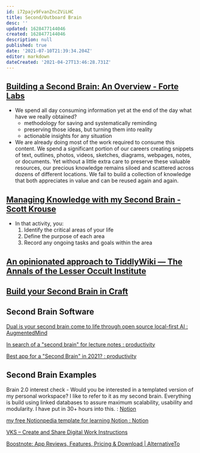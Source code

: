 ```yaml
---
id: i72pajv9FvanZncZViLHC
title: Second/Outboard Brain
desc: ''
updated: 1628477144046
created: 1628477144046
description: null
published: true
date: '2021-07-10T21:39:34.204Z'
editor: markdown
dateCreated: '2021-04-27T13:46:28.731Z'
---
```


## [Building a Second Brain: An Overview - Forte Labs](https://fortelabs.co/blog/basboverview/)

* We spend all day consuming information yet at the end of the day what have we really obtained?
  * methodology for saving and systematically reminding
  * preserving those ideas, but turning them into reality
  * actionable insights for any situation
* We are already doing most of the work required to consume this content. We spend a significant portion of our careers creating snippets of text, outlines, photos, videos, sketches, diagrams, webpages, notes, or documents. Yet without a little extra care to preserve these valuable resources, our precious knowledge remains siloed and scattered across dozens of different locations. We fail to build a collection of knowledge that both appreciates in value and can be reused again and again.

## [Managing Knowledge with my Second Brain - Scott Krouse](http://scottkrouse.com/managing-knowledge-with-my-second-brain/)

* In that activity, you: 
  1. Identify the critical areas of your life
  2. Define the purpose of each area
  3. Record any ongoing tasks and goals within the area
  
## [An opinionated approach to TiddlyWiki — The Annals of the Lesser Occult Institute](https://lesser.occult.institute/an-opinionated-approach-to-tiddlywiki)


## [Build your Second Brain in Craft](https://www.furkansimsir.com/build-your-second-brain-in-craft---/)


## Second Brain Software

[Dual is your second brain come to life through open source local-first AI : AugmentedMind](https://www.reddit.com/r/AugmentedMind/comments/mq1x2t/dual_is_your_second_brain_come_to_life_through/)

[In search of a "second brain" for lecture notes : productivity](https://www.reddit.com/r/productivity/comments/mtsahk/in_search_of_a_second_brain_for_lecture_notes/)

[Best app for a "Second Brain" in 2021? : productivity](https://www.reddit.com/r/productivity/comments/lfjo3s/best_app_for_a_second_brain_in_2021/)

## Second Brain Examples

Brain 2.0 interest check - Would you be interested in a templated version of my personal workspace? I like to refer to it as my second brain. Everything is build using linked databases to assure maximum scalability, usability and modularity. I have put in 30+ hours into this. : [Notion]()


[my free Notionpedia template for learning Notion : Notion](https://www.reddit.com/r/Notion/comments/n0kx6o/my_free_notionpedia_template_for_learning_notion/)

[VKS – Create and Share Digital Work Instructions](https://vksapp.com/digital-instructions?msclkid=f37c52622b761e2f7b9032e8fd4543fa&utm_source=bing&utm_medium=cpc&utm_campaign=VKS&utm_term=visual%20knowledge%20share%20work%20instruction&utm_content=Visual%20Knowledge%20Share%20Work%20Instruction)

[Boostnote: App Reviews, Features, Pricing & Download | AlternativeTo](https://alternativeto.net/software/boostnote/about/)

